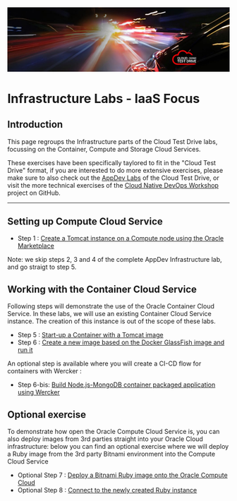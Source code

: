 ![](../common/images/customer.logo.png)
---
# Infrastructure Labs - IaaS Focus #

## Introduction ##

This page regroups the Infrastructure parts of the Cloud Test Drive labs, focussing on the Container, Compute and Storage Cloud Services.

These exercises have been specifically taylored to fit in the "Cloud Test Drive" format, if you are interested to do more extensive exercises, please make sure to also check out the [AppDev Labs](https://github.com/CloudTestDrive/EventLabs/blob/master/AppDev/README.md) of the Cloud Test Drive, or visit the more technical exercises of the [Cloud Native DevOps Workshop](https://github.com/oracle/cloud-native-devops-workshop) project on GitHub.

----

## Setting up Compute Cloud Service ##
+ Step 1 : [Create a Tomcat instance on a Compute node using the Oracle Marketplace](../AppDev/bitnami/tomcat.md)

Note: we skip steps 2, 3 and 4 of the complete AppDev Infrastructure lab, and go straigt to step 5.

## Working with the Container Cloud Service ##
Following steps will demonstrate the use of the Oracle Container Cloud Service.  In these labs, we will use an existing Container Cloud Service instance.  The creation of this instance is out of the scope of these labs.
- Step 5 : [Start-up a Container with a Tomcat image](../AppDev/container/tomcat_deploy.md)
- Step 6 : [Create a new image based on the Docker GlassFish image and run it](../AppDev/container/glassfish_import.md)

An optional step is available where you will create a CI-CD flow for containers with Wercker :
- Step 6-bis: [Build Node.js-MongoDB container packaged application using Wercker](https://github.com/CloudTestDrive/EventLabs/blob/master/AppDev/container/wercker.md)

## Optional exercise ##
To demonstrate how open the Oracle Compute Cloud Service is, you can also deploy images from 3rd parties straight into your Oracle Cloud infrastructure: below you can find an optional exercise where we will deploy a Ruby image from the 3rd party Bitnami environment into the Compute Cloud Service
+ Optional Step 7 : [Deploy a Bitnami Ruby image onto the Oracle Compute Cloud](../AppDev/bitnami/create_account.md)
+ Optional Step 8 : [Connect to the newly created Ruby instance](../AppDev/bitnami/connect.md)

